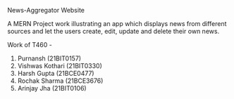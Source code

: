 News-Aggregator Website

A MERN Project work illustrating an app which displays news from different sources and let the users create, edit, update and delete their own news.

Work of T460 -

1. Purnansh (21BIT0157)
2. Vishwas Kothari (21BIT0330)
3. Harsh Gupta (21BCE0477)
4. Rochak Sharma (21BCE3676)
5. Arinjay Jha (21BIT0106)

